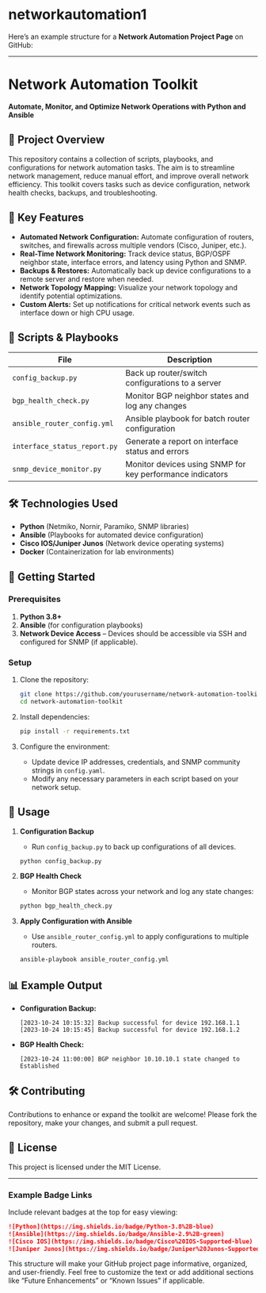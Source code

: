 # networkautomation1

Here’s an example structure for a **Network Automation Project Page** on GitHub:

---

# Network Automation Toolkit

**Automate, Monitor, and Optimize Network Operations with Python and Ansible**

## 📖 Project Overview

This repository contains a collection of scripts, playbooks, and configurations for network automation tasks. The aim is to streamline network management, reduce manual effort, and improve overall network efficiency. This toolkit covers tasks such as device configuration, network health checks, backups, and troubleshooting.

## 🔧 Key Features

- **Automated Network Configuration:** Automate configuration of routers, switches, and firewalls across multiple vendors (Cisco, Juniper, etc.).
- **Real-Time Network Monitoring:** Track device status, BGP/OSPF neighbor state, interface errors, and latency using Python and SNMP.
- **Backups & Restores:** Automatically back up device configurations to a remote server and restore when needed.
- **Network Topology Mapping:** Visualize your network topology and identify potential optimizations.
- **Custom Alerts:** Set up notifications for critical network events such as interface down or high CPU usage.

## 📜 Scripts & Playbooks

| File                | Description                                            |
|---------------------|--------------------------------------------------------|
| `config_backup.py`  | Back up router/switch configurations to a server       |
| `bgp_health_check.py` | Monitor BGP neighbor states and log any changes     |
| `ansible_router_config.yml` | Ansible playbook for batch router configuration |
| `interface_status_report.py` | Generate a report on interface status and errors |
| `snmp_device_monitor.py` | Monitor devices using SNMP for key performance indicators |

## 🛠️ Technologies Used

- **Python** (Netmiko, Nornir, Paramiko, SNMP libraries)
- **Ansible** (Playbooks for automated device configuration)
- **Cisco IOS/Juniper Junos** (Network device operating systems)
- **Docker** (Containerization for lab environments)

## 📝 Getting Started

### Prerequisites

1. **Python 3.8+**
2. **Ansible** (for configuration playbooks)
3. **Network Device Access** – Devices should be accessible via SSH and configured for SNMP (if applicable).

### Setup

1. Clone the repository:
   ```bash
   git clone https://github.com/yourusername/network-automation-toolkit.git
   cd network-automation-toolkit
   ```

2. Install dependencies:
   ```bash
   pip install -r requirements.txt
   ```

3. Configure the environment:
   - Update device IP addresses, credentials, and SNMP community strings in `config.yaml`.
   - Modify any necessary parameters in each script based on your network setup.

## 🚀 Usage

1. **Configuration Backup**
   - Run `config_backup.py` to back up configurations of all devices.
   ```bash
   python config_backup.py
   ```

2. **BGP Health Check**
   - Monitor BGP states across your network and log any state changes:
   ```bash
   python bgp_health_check.py
   ```

3. **Apply Configuration with Ansible**
   - Use `ansible_router_config.yml` to apply configurations to multiple routers.
   ```bash
   ansible-playbook ansible_router_config.yml
   ```

## 📊 Example Output

- **Configuration Backup:**
  ```
  [2023-10-24 10:15:32] Backup successful for device 192.168.1.1
  [2023-10-24 10:15:45] Backup successful for device 192.168.1.2
  ```

- **BGP Health Check:**
  ```
  [2023-10-24 11:00:00] BGP neighbor 10.10.10.1 state changed to Established
  ```

## 🛠️ Contributing

Contributions to enhance or expand the toolkit are welcome! Please fork the repository, make your changes, and submit a pull request.

## 📄 License

This project is licensed under the MIT License.

---

### Example Badge Links
Include relevant badges at the top for easy viewing:
```markdown
![Python](https://img.shields.io/badge/Python-3.8%2B-blue)
![Ansible](https://img.shields.io/badge/Ansible-2.9%2B-green)
![Cisco IOS](https://img.shields.io/badge/Cisco%20IOS-Supported-blue)
![Juniper Junos](https://img.shields.io/badge/Juniper%20Junos-Supported-blue)
```

This structure will make your GitHub project page informative, organized, and user-friendly. Feel free to customize the text or add additional sections like “Future Enhancements” or “Known Issues” if applicable.
